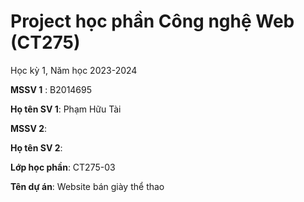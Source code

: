 # Project học phần Công nghệ Web (CT275)

Học kỳ 1, Năm học 2023-2024

**MSSV 1** : B2014695

**Họ tên SV 1**: Phạm Hữu Tài

**MSSV 2**:

**Họ tên SV 2**:

**Lớp học phần**: CT275-03

**Tên dự án**: Website bán giày thể thao

